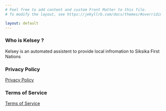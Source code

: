 ```yaml
---
# Feel free to add content and custom Front Matter to this file.
# To modify the layout, see https://jekyllrb.com/docs/themes/#overriding-theme-defaults

layout: default
---
```


### Who is Kelsey ?
Kelsey is an automated assistent to provide local infromation to Siksika First Nations

### Privacy Policy
[Privacy Policy](privacy) 

### Terms of Service
[Terms of Service](tos) 